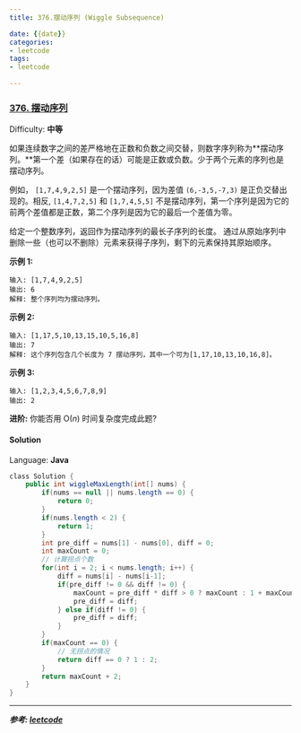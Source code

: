 ```yaml
---
title: 376.摆动序列 (Wiggle Subsequence)

date: {{date}}
categories:
- leetcode
tags:
- leetcode

---
```

### [376\. 摆动序列](https://leetcode-cn.com/problems/wiggle-subsequence/)

Difficulty: **中等**


如果连续数字之间的差严格地在正数和负数之间交替，则数字序列称为**摆动序列。**第一个差（如果存在的话）可能是正数或负数。少于两个元素的序列也是摆动序列。

例如， `[1,7,4,9,2,5]` 是一个摆动序列，因为差值 `(6,-3,5,-7,3)` 是正负交替出现的。相反, `[1,4,7,2,5]` 和 `[1,7,4,5,5]` 不是摆动序列，第一个序列是因为它的前两个差值都是正数，第二个序列是因为它的最后一个差值为零。

给定一个整数序列，返回作为摆动序列的最长子序列的长度。 通过从原始序列中删除一些（也可以不删除）元素来获得子序列，剩下的元素保持其原始顺序。

**示例 1:**

```
输入: [1,7,4,9,2,5]
输出: 6
解释: 整个序列均为摆动序列。
```

**示例 2:**

```
输入: [1,17,5,10,13,15,10,5,16,8]
输出: 7
解释: 这个序列包含几个长度为 7 摆动序列，其中一个可为[1,17,10,13,10,16,8]。
```

**示例 3:**

```
输入: [1,2,3,4,5,6,7,8,9]
输出: 2
```

**进阶:**
你能否用 O(_n_) 时间复杂度完成此题?


#### Solution

Language: **Java**

```java
​class Solution {
    public int wiggleMaxLength(int[] nums) {
        if(nums == null || nums.length == 0) {
            return 0;
        }
        if(nums.length < 2) {
            return 1;
        }
        int pre_diff = nums[1] - nums[0], diff = 0;
        int maxCount = 0;
        // 计算拐点个数
        for(int i = 2; i < nums.length; i++) {
            diff = nums[i] - nums[i-1];
            if(pre_diff != 0 && diff != 0) {
                maxCount = pre_diff * diff > 0 ? maxCount : 1 + maxCount;
                pre_diff = diff;
            } else if(diff != 0) {
                pre_diff = diff;
            }
        }
        if(maxCount == 0) {
            // 无拐点的情况
            return diff == 0 ? 1 : 2;
        }
        return maxCount + 2;
    }
}
```
---
***参考:
[leetcode](https://leetcode-cn.com/problems/wiggle-subsequence/submissions/)***
